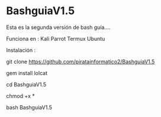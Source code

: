 # BashguiaV1.5
Esta es la segunda versión de bash guía....

Funciona en :
Kali
Parrot
Termux
Ubuntu

Instalación :

git clone https://github.com/piratainformatico2/BashguiaV1.5

gem install lolcat

cd BashguiaV1.5

chmod +x *

bash BashguiaV1.5
